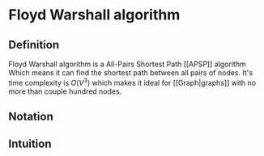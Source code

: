 # Floyd Warshall algorithm
## Definition
Floyd Warshall algorithm is a All-Pairs Shortest Path [[APSP]] algorithm Which means it can find the shortest path between all pairs of nodes. It's time complexity is $O(V^3)$ which makes it ideal for [[Graph|graphs]] with no more than couple hundred nodes.

## Notation

## Intuition
